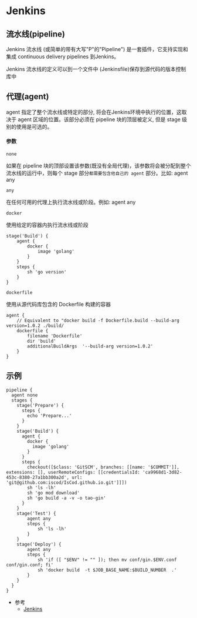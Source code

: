 # Jenkins

## 流水线(pipeline)

Jenkins 流水线 (或简单的带有大写"P"的"Pipeline") 是一套插件，它支持实现和集成 continuous delivery pipelines 到Jenkins。

Jenkins 流水线的定义可以到一个文件中 (Jenkinsfile)保存到源代码的版本控制库中

## 代理(agent)

agent 指定了整个流水线或特定的部分, 将会在Jenkins环境中执行的位置，这取决于 agent 区域的位置。该部分必须在 pipeline 块的顶层被定义, 但是 stage 级别的使用是可选的。

#### 参数
`none`

如果在 pipeline 块的顶部设置该参数(既没有全局代理)，该参数将会被分配到整个流水线的运行中，则每个 stage 部分`都需要包含他自己的 agent` 部分。比如: agent any

`any`

在任何可用的代理上执行流水线或阶段。例如: agent any

`docker`

使用给定的容器内执行流水线或阶段

```
stage('Build') {
    agent {
        docker {
            image 'golang'
        }
    }
    steps {
        sh 'go version'
    }
}
```

`dockerfile`

使用从源代码库包含的 Dockerfile 构建的容器

```
agent {
    // Equivalent to "docker build -f Dockerfile.build --build-arg version=1.0.2 ./build/
    dockerfile {
        filename 'Dockerfile'
        dir 'build'
        additionalBuildArgs  '--build-arg version=1.0.2'
    }
}
```


## 示例
```jenkins
pipeline {
  agent none
  stages {
    stage('Prepare') {
      steps {
        echo 'Prepare...'
      }
    }
    stage('Build') {
      agent {
        docker {
          image 'golang'
        }
      }
      steps {
        checkout([$class: 'GitSCM', branches: [[name: '$COMMIT']], extensions: [], userRemoteConfigs: [[credentialsId: 'ca9968d1-3d82-453c-8380-27a1bb300a2d', url: 'git@github.com:iscod/IsCod.github.io.git']]])
        sh 'ls -lh'
        sh 'go mod download'
        sh 'go build -a -v -o tao-gin'
      }
    }
    stage('Test') {
        agent any
        steps {
            sh 'ls -lh'
        }
    }
    stage('Deploy') {
        agent any
        steps {
            sh 'if ([ "$ENV" != "" ]); then mv conf/gin.$ENV.conf conf/gin.conf; fi'
            sh 'docker build  -t $JOB_BASE_NAME:$BUILD_NUMBER  .'
        }
    }
  }
}
``` 

* 参考
    * [Jenkins](https://www.jenkins.io/zh/doc/book/pipeline/)